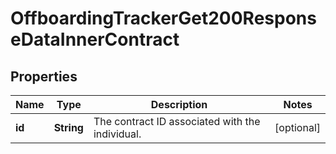 

# OffboardingTrackerGet200ResponseDataInnerContract


## Properties

| Name | Type | Description | Notes |
|------------ | ------------- | ------------- | -------------|
|**id** | **String** | The contract ID associated with the individual. |  [optional] |



